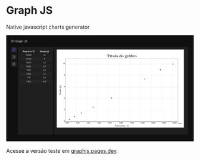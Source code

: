 # Graph JS
Native javascript charts generator 

![Preview do projeto](./assets/screenshot-preview.png)

Acesse a versão teste em [graphjs.pages.dev](https://graphjs.pages.dev/).